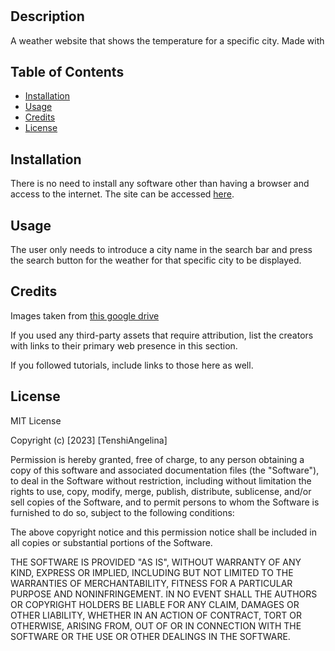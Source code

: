 # <Your-Project-Title>

## Description

A weather website that shows the temperature for a specific city. Made with 

## Table of Contents

- [Installation](#installation)
- [Usage](#usage)
- [Credits](#credits)
- [License](#license)

## Installation

There is no need to install any software other than having a browser and access to the internet. The site can be accessed [here]().

## Usage

The user only needs to introduce a city name in the search bar and press the search button for the weather for that specific city to be displayed.

## Credits

Images taken from [this google drive](https://drive.google.com/file/d/1RgSeYljIBzh-ZHIzEFwWmfGIDEMF1bHr/view)

If you used any third-party assets that require attribution, list the creators with links to their primary web presence in this section.

If you followed tutorials, include links to those here as well.

## License

MIT License

Copyright (c) [2023] [TenshiAngelina]

Permission is hereby granted, free of charge, to any person obtaining a copy
of this software and associated documentation files (the "Software"), to deal
in the Software without restriction, including without limitation the rights
to use, copy, modify, merge, publish, distribute, sublicense, and/or sell
copies of the Software, and to permit persons to whom the Software is
furnished to do so, subject to the following conditions:

The above copyright notice and this permission notice shall be included in all
copies or substantial portions of the Software.

THE SOFTWARE IS PROVIDED "AS IS", WITHOUT WARRANTY OF ANY KIND, EXPRESS OR
IMPLIED, INCLUDING BUT NOT LIMITED TO THE WARRANTIES OF MERCHANTABILITY,
FITNESS FOR A PARTICULAR PURPOSE AND NONINFRINGEMENT. IN NO EVENT SHALL THE
AUTHORS OR COPYRIGHT HOLDERS BE LIABLE FOR ANY CLAIM, DAMAGES OR OTHER
LIABILITY, WHETHER IN AN ACTION OF CONTRACT, TORT OR OTHERWISE, ARISING FROM,
OUT OF OR IN CONNECTION WITH THE SOFTWARE OR THE USE OR OTHER DEALINGS IN THE
SOFTWARE.